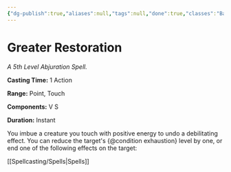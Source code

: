 ```yaml
---
{"dg-publish":true,"aliases":null,"tags":null,"done":true,"classes":"Bard, Cleric, Druid, Artificer (Revisited), Artificer,","spellLevel":5,"school":"Abjuration","source":"PHB","permalink":"/spells/greater-restoration/","dgHomeLink":false,"dgPassFrontmatter":true}
---
```


# Greater Restoration
*A 5th Level Abjuration Spell.*

**Casting Time:** 1 Action

**Range:** Point, Touch

**Components:** V S 

**Duration:** Instant

You imbue a creature you touch with positive energy to undo a debilitating effect. You can reduce the target's {@condition exhaustion} level by one, or end one of the following effects on the target:

[[Spellcasting/Spells|Spells]]